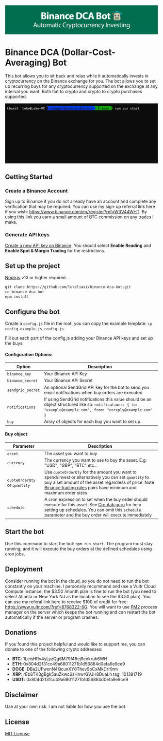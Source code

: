 ![Binance DCA Bot Banner](/banner.jpg)
# Binance DCA (Dollar-Cost-Averaging) Bot

This bot allows you to sit back and relax while it automatically invests in cryptocurrency on the Binance exchange for you. The bot allows you to set up recurring buys for any cryptocurrency supported on the exchange at any interval you want. Both fiat to crypto and crypto to crypto purchases supported.


![Binance DCA Bot Demo](/demo.gif)

## Getting Started
### Create a Binance Account
Sign up to Binance if you do not already have an account and complete any verification that may be required. You can use my sign-up referral link here if you wish: https://www.binance.com/en/register?ref=W3V44WHT. By using this link you earn a small amount of BTC commission on any trades I make.

### Generate API keys
[Create a new API key on Binance](https://www.binance.com/en/support/faq/360002502072). You should select **Enable Reading** and **Enable Spot & Margin Trading** for the restrictions.

## Set up the project
[Node.js](https://nodejs.org) v13 or higher required.
```
git clone https://github.com/lukeliasi/binance-dca-bot.git
cd binance-dca-bot
npm install
```

## Configure the bot
Create a `config.js` file in the root, you can copy the example template:
`cp config.example.js config.js`

Fill out each part of the config.js adding your Binance API keys and set up the buys.

#### Configuration Options:
| Option             | Description |
| -----------        | ----------- |
| `binance_key`      | Your Binance API Key |
| `binance_secret`   | Your Binance API Secret |
| `sendgrid_secret`  | An optional SendGrid API key for the bot to send you email notifications when buy orders are executed |
| `notifications`    | If using SendGrid notifications this value should be an object structured like so: `notifications: { to: "example@example.com", from: "noreply@example.com" }` |
| `buy`              | Array of objects for each buy you want to set up. |

#### Buy object:
| Parameter                     | Description |
| -----------                   | ----------- |
| `asset`                       | The asset you want to buy | 
| `currency`                    | The currency you want to use to buy the asset. E.g: "USD", "GBP", "BTC" etc... |
| `quoteOrderQty` or `quantity` | Use `quoteOrderQty` for the amount you want to spend/invest or alternatively you can set `quantity` to buy a set amount of the asset regardless of price. Note [Binance trading rules](https://www.binance.com/en/trade-rule) pairs have minimum and maximum order sizes  |
| `schedule`                    | A cron expression to set when the buy order should execute for this asset. See [Crontab.guru](https://crontab.guru/) for help setting up schedules. You can omit this `schedule` parameter and the buy order will execute immediately |

## Start the bot
Use this command to start the bot: `npm run start`. The program must stay running, and it will execute the buy orders at the defined schedules using cron jobs.

## Deployment
Consider running the bot in the cloud, so you do not need to run the bot constantly on your machine. I personally recommend and use a Vultr Cloud Compute instance, the $3.50 /month plan is fine to run the bot (you need to select Atlanta or New York NJ as the location to see the $3.50 plan). You can use my referal link here to receive $100 of credit for free: https://www.vultr.com/?ref=8768322-6G. You will want to use [PM2](https://github.com/Unitech/pm2) process manager on the server which keeps the bot running and can restart the bot automatically if the server or program crashes.

## Donations
If you found this project helpful and would like to support me, you can donate to one of the following crypto addresses:

* **BTC**: 1LeisHRv4yLyzQg6M79f48ej9cnkruh6WH
* **ETH**: 0x804d2f31cc49a68011271b1d56884d0efa9e9ce9
* **DOGE**: DBa2UFwonN4QcunXY8Thev9oCxMkDrr9rm
* **XRP**: rEb8TK3gBgk5auZkwc6sHnwrGVJH8DuaLh tag: 101391719
* **USDT**: 0x804d2f31cc49a68011271b1d56884d0efa9e9ce9

## Disclaimer
Use at your own risk. I am not liable for how you use the bot.

## License
[MIT License](http://opensource.org/licenses/MIT)

